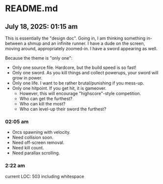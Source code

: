# README.md

## July 18, 2025: 01:15 am

This is essentially the "design doc".
Going in, I am thinking something in-between a shmup and an infinite runner.
I have a dude on the screen, moving around, appropriately zoomed-in.
I have a sword appearing as well. 

Because the theme is "only one":

- Only one source file. Hardcore, but the build speed is so fast!
- Only one sword. As you kill things and collect powerups, your sword will grow in power.
- Only one life. I want to be rather brutal/punishing if you mess-up.
- Only one hitpoint. If you get hit, it is gameover.
  - However, this will encourage "highscore"-style competition.
  - Who can get the furthest?
  - Who can kill the most?
  - Who can level-up their sword the furthest?

### 02:05 am

- Orcs spawning with velocity. 
- Need collision soon.
- Need off-screen removal.
- Need kill count.
- Need parallax scrolling.

### 2:22 am

current LOC: 503 including whitespace
